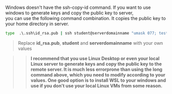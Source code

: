 Windows doesn't have the ssh-copy-id command. If you want to use windows to generate keys and copy the public key to server,  
you can use the following command combination.  It copies the public key to your home directory in server.  

````bat
type  .\.ssh\id_rsa.pub | ssh student@serverdomainname "umask 077; test -d .ssh || mkdir .ssh ; cat >> .ssh/authorized_keys"  
````
> Replace **id_rsa.pub**, **student** and **serverdomainname** with your own values

>>**I recommend that you use Linux Desktop or even your local Linux server to generate keys and copy the public key to the remote server. It is much less errorprone than using the long command above, which you need to modify according to your values.  One good option is to install WSL to your windows and use if you don't use your local Linux VMs from some reason.**
